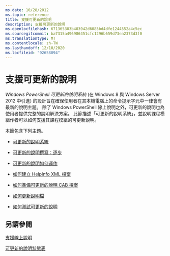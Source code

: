 ```yaml
---
ms.date: 10/28/2012
ms.topic: reference
title: 支援可更新的說明
description: 支援可更新的說明
ms.openlocfilehash: 671365303b403942d6085bd4dfe1244552a4c5ec
ms.sourcegitcommit: ba7315a496986451cfc1296b659d73ea2373d3f0
ms.translationtype: MT
ms.contentlocale: zh-TW
ms.lasthandoff: 12/10/2020
ms.locfileid: "92658094"
---
```

# <a name="supporting-updatable-help"></a>支援可更新的說明

*Windows PowerShell 可更新的說明系統* (在 Windows 8 與 Windows Server 2012 中引進) 的設計旨在確保使用者在其本機電腦上的命令提示字元中一律會有最新的說明主題。 除了 Windows PowerShell 線上說明之外，可更新的說明也為使用者提供完整的說明解決方案。 此節描述「可更新的說明系統」，並說明課程模組作者可以如何支援其課程模組的可更新說明。

本節包含下列主題。

- [可更新的說明系統](./updatable-help-overview.md)

- [可更新的說明撰寫：逐步](./updatable-help-authoring-step-by-step.md)

- [可更新的說明如何運作](./how-updatable-help-works.md)

- [如何建立 HelpInfo XML 檔案](./how-to-create-a-helpinfo-xml-file.md)

- [如何準備可更新的說明 CAB 檔案](./how-to-prepare-updatable-help-cab-files.md)

- [如何更新說明檔](./how-to-update-help-files.md)

- [如何測試可更新的說明](./how-to-test-updatable-help.md)

## <a name="see-also"></a>另請參閱

[支援線上說明](./supporting-online-help.md)

[可更新的說明狀態表](/windows/deployment/deploy-whats-new)
